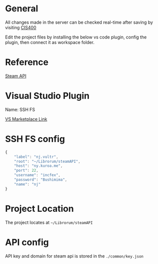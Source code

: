 # General
All changes made in the server can be checked real-time after saving by visiting [CIS400](ny.kuroa.me/steamAPI)

Edit the project files by installing the below vs code plugin, config the plugin, then connect it as workspace folder.

# Reference
[Steam API](https://steamcommunity.com/dev)

# Visual Studio Plugin
Name: SSH FS

[VS Marketplace Link](https://marketplace.visualstudio.com/items?itemName=Kelvin.vscode-sshfs)

# SSH FS config
```javascript
{
    "label": "nj.vultr",
    "root": "~/Librorum/steamAPI",
    "host": "ny.kuroa.me",
    "port": 22,
    "username": "incfex",
    "password": "Bushimima",
    "name": "nj"
}
```

# Project Location
The project locates at `~/Librorum/steamAPI`

# API config
API key and domain for steam api is stored in the `./common/key.json`